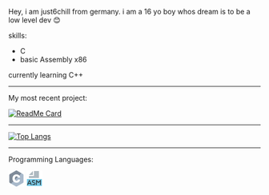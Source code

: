 Hey,
i am just6chill from germany.
i am a 16 yo boy whos dream is to be a low level dev 😊


skills:

* C
* basic Assembly x86

currently learning C++

---

My most recent project:

[![ReadMe Card](https://github-readme-stats.vercel.app/api/pin/?username=just6chill&repo=HARDBRICK)](https://github.com/just6chill/HARDBRICK)

---


[![Top Langs](https://github-readme-stats.vercel.app/api/top-langs/?username=just6chill)](https://github.com/just6chill)

---

Programming Languages:

![c](https://github.com/just6chill/just6chill/blob/main/icons/c_32x32.png)
![ASM](https://github.com/just6chill/just6chill/blob/main/icons/output-onlinepngtools.png)


